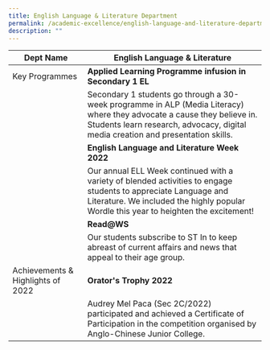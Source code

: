 ```yaml
---
title: English Language & Literature Department
permalink: /academic-excellence/english-language-and-literature-department/
description: ""
---
```


| Dept Name 	| English Language & Literature 	|
| - | -	|
| Key Programmes 	| **Applied Learning Programme infusion in Secondary 1 EL** 	|
|  	| Secondary 1 students go through a 30-week programme in ALP (Media Literacy) where they advocate a cause they believe in. Students learn research, advocacy, digital media creation and presentation skills. 	|
|  	| **English Language and Literature Week 2022**	|
|  	| Our annual ELL Week continued with a variety of blended activities to engage students to appreciate Language and Literature. We included the highly popular Wordle this year to heighten the excitement! 	|
|  	| **Read@WS** 	|
|  	| Our students subscribe to ST In to keep abreast of current affairs and news that appeal to their age group. 	|
| Achievements & Highlights of 2022	| **Orator's Trophy 2022** 	|
|  	| Audrey Mel Paca (Sec 2C/2022) participated and achieved a Certificate of Participation in the competition organised by Anglo-Chinese Junior College.